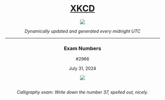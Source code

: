 
<h1 align="center"><a href="https://xkcd.com">XKCD</a></h1>
<div align="center">
    <img src="https://img.shields.io/github/last-commit/ShashashankThakur/XKCD?label=last%20updated" />
</div>

<p align="center"><i>Dynamically updated and generated every midnight UTC</i></p>
<hr>
<div align="center">
    <h3><strong>Exam Numbers</strong></h3>
    <p>#2966</p>
    <p>July 31, 2024</p>
    <img src="https://imgs.xkcd.com/comics/exam_numbers.png">
    <br></br>
    <p><i>Calligraphy exam: Write down the number 37, spelled out, nicely.</i></p>
</div>
